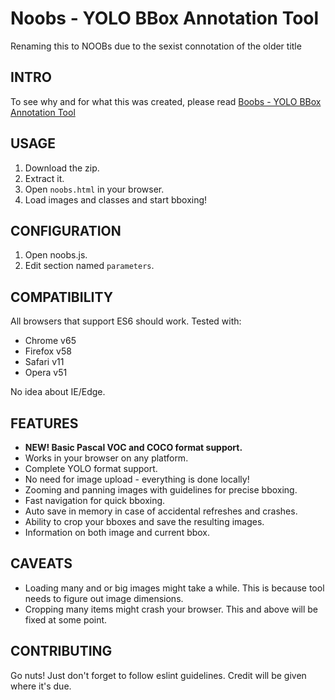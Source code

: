 # Noobs - YOLO BBox Annotation Tool
Renaming this to NOOBs due to the sexist connotation of the older title

## INTRO
To see why and for what this was created, please read [Boobs - YOLO BBox Annotation Tool](https://medium.com/@drainingsun/boobs-yolo-bbox-annotation-tool-96fb765d0036)

## USAGE
1. Download the zip.
2. Extract it.
3. Open `noobs.html` in your browser.
4. Load images and classes and start bboxing!

## CONFIGURATION
1. Open noobs.js.
2. Edit section named `parameters`.

## COMPATIBILITY
All browsers that support ES6 should work. Tested with:

* Chrome v65
* Firefox v58
* Safari v11
* Opera v51

No idea about IE/Edge.

## FEATURES
* **NEW! Basic Pascal VOC and COCO format support.**
* Works in your browser on any platform.
* Complete YOLO format support.
* No need for image upload - everything is done locally!
* Zooming and panning images with guidelines for precise bboxing.
* Fast navigation for quick bboxing.
* Auto save in memory in case of accidental refreshes and crashes.
* Ability to crop your bboxes and save the resulting images.
* Information on both image and current bbox.

## CAVEATS
* Loading many and or big images might take a while. This is because tool needs to figure out image dimensions.  
* Cropping many items might crash your browser. This and above will be fixed at some point.

## CONTRIBUTING
Go nuts! Just don't forget to follow eslint guidelines. Credit will be given where it's due.
